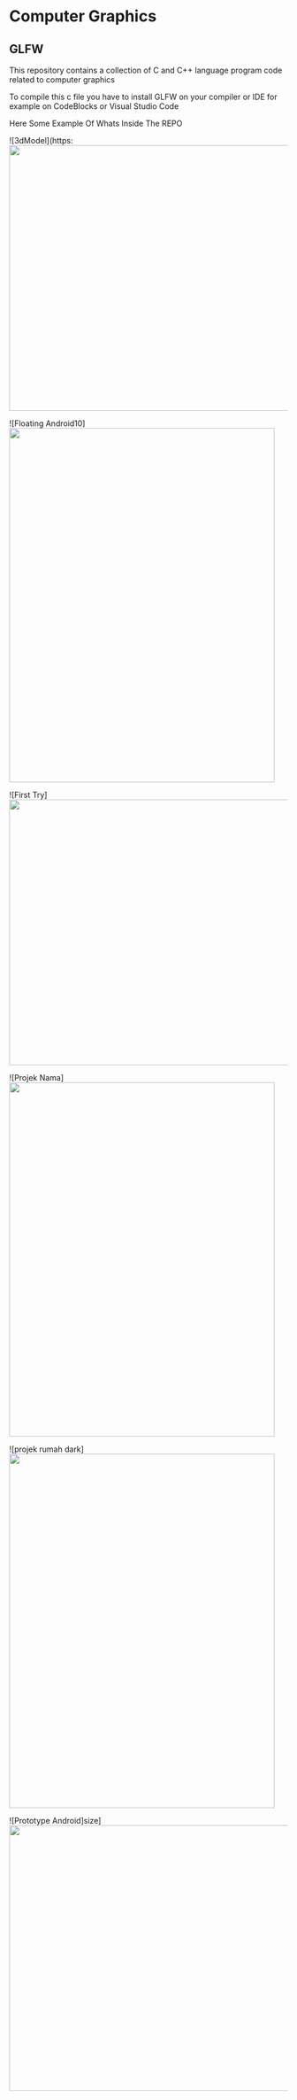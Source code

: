 # Computer Graphics
## GLFW
This repository contains a collection of C and C++ language program code related to computer graphics


To compile this c file you have to install GLFW on your compiler or IDE for example on CodeBlocks or Visual Studio Code

Here Some Example Of Whats Inside The REPO


![3dModel](https:<img src="//user-images.githubusercontent.com/66358816/134607348-843d4eb4-57e5-4fed-a8de-087edb7cea89.png" width="640" height="480">

![Floating Android10]<img src="(https://user-images.githubusercontent.com/66358816/134607352-a1435c19-5d6b-4f3e-946c-2921bad9d1dc.png)" width="480" height="640">

![First Try]<img src="(https://user-images.githubusercontent.com/66358816/134607351-e420a66a-4407-451a-be39-5b1461481aa9.png)" width="640" height="480">

![Projek Nama]<img src="(https://user-images.githubusercontent.com/66358816/134607353-bd6bd159-054f-4a42-a8cd-5da584020b85.png)" width="480" height="640">

![projek rumah dark]<img src="(https://user-images.githubusercontent.com/66358816/134607355-88ecf3c1-c7cc-4003-a4ba-24f2dd91a62e.png)" width="480" height="640">

![Prototype Android]size]<img src="https://user-images.githubusercontent.com/66358816/134607344-e3caf2ec-936d-44c6-aef1-677bf0fc6234.png" width="640" height="480">
